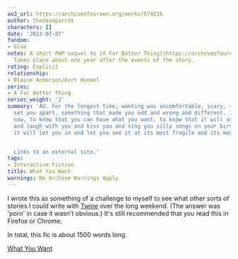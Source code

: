 ```yaml
---
ao3_url: https://archiveofourown.org/works/874016
author: thedeadparrot
characters: []
date: '2013-07-07'
fandom:
- Glee
notes: A short PWP sequel to [A Far Better Thing](https://archiveofourown.org/works/866033).
  Takes place about one year after the events of the story.
rating: Explicit
relationship:
- Blaine Anderson/Kurt Hummel
series:
- A Far Better Thing
series_weight: '2'
summary: 'AU. For the longest time, wanting was uncomfortable, scary, something that
  set you apart, something that made you odd and wrong and different. It feels good
  now, to know that you can have what you want, to know that it will smile at you
  and laugh with you and kiss you and sing you silly songs on your birthday, that
  it will let you in and let you see it at its most fragile and its most vulnerable.


  Links to an external site.'
tags:
- Interactive Fiction
title: What You Want
warnings: No Archive Warnings Apply
---
```


I wrote this as something of a challenge to myself to see what other sorts of stories I could write with [Twine](http://www.auntiepixelante.com/twine/) over the long weekend. (The answer was 'porn' in case it wasn't obvious.) It's still recommended that you read this in Firefox or Chrome.

In total, this fic is about 1500 words long.



[What You Want](http://thedeadparrot.github.io/fic-projects/edge-2/what-you-want.html)